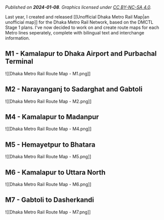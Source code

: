 *Published on **2024-01-08**. Graphics licensed under [CC BY-NC-SA 4.0](https://creativecommons.org/licenses/by-nc-sa/4.0/).*

Last year, I created and released [[Unofficial Dhaka Metro Rail Map|an unofficial map]] for the Dhaka Metro Rail Network, based on the DMCTL Stage 1 plans. I've now decided to work on and create route maps for each Metro lines seperately, complete with bilingual text and interchange information.

## M1 - Kamalapur to Dhaka Airport and Purbachal Terminal

![[Dhaka Metro Rail Route Map - M1.png]]

## M2 - Narayanganj to Sadarghat and Gabtoli

![[Dhaka Metro Rail Route Map - M2.png]]

## M4 - Kamalapur to Madanpur

![[Dhaka Metro Rail Route Map - M4.png]]

## M5 - Hemayetpur to Bhatara

![[Dhaka Metro Rail Route Map - M5.png]]

## M6 - Kamalapur to Uttara North

![[Dhaka Metro Rail Route Map - M6.png]]

## M7 - Gabtoli to Dasherkandi

![[Dhaka Metro Rail Route Map - M7.png]]